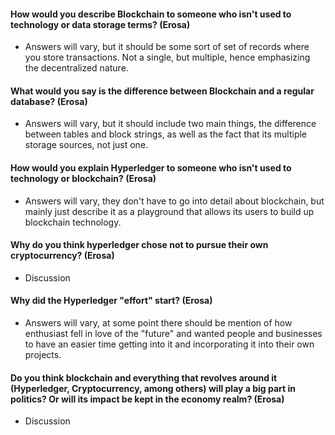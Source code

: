 #### How would you describe Blockchain to someone who isn't used to technology or data storage terms? (Erosa)
- Answers will vary, but it should be some sort of set of records where you store transactions. Not a single, but multiple, hence emphasizing the decentralized nature.

#### What would you say is the difference between Blockchain and a regular database? (Erosa)
- Answers will vary, but it should include two main things, the difference between tables and block strings, as well as the fact that its multiple storage sources, not just one.

#### How would you explain Hyperledger to someone who isn't used to technology or blockchain? (Erosa)
- Answers will vary, they don't have to go into detail about blockchain, but mainly just describe it as a playground that allows its users to build up blockchain technology.

#### Why do you think hyperledger chose not to pursue their own cryptocurrency? (Erosa)
- Discussion

#### Why did the Hyperledger "effort" start? (Erosa)
- Answers will vary, at some point there should be mention of how enthusiast fell in love of the "future" and wanted people and businesses to have an easier time getting into it and incorporating it into their own projects.

#### Do you think blockchain and everything that revolves around it (Hyperledger, Cryptocurrency, among others) will play a big part in politics? Or will its impact be kept in the economy realm? (Erosa)
- Discussion
